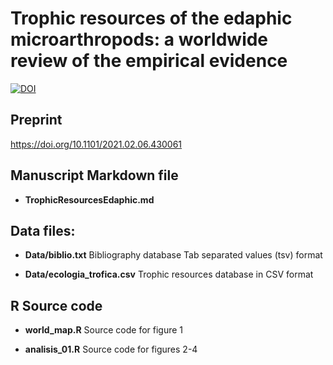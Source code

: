 # Trophic resources of the edaphic microarthropods: a worldwide review of the empirical evidence

[![DOI](https://zenodo.org/badge/485574612.svg)](https://zenodo.org/badge/latestdoi/485574612)

## Preprint 

<https://doi.org/10.1101/2021.02.06.430061> 

## Manuscript Markdown file 

* **TrophicResourcesEdaphic.md**

## Data files: 

* **Data/biblio.txt** Bibliography database Tab separated values (tsv) format
  
* **Data/ecologia_trofica.csv** Trophic resources database in CSV format


## R Source code 

* **world_map.R** Source code for figure 1

* **analisis_01.R** Source code for figures 2-4




